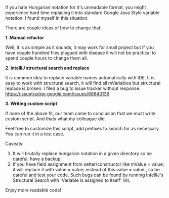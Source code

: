 If you hate Hungarian notation for it's unreadable format, you might experience hard time replacing it into standard Google Java Style variable notation. I found myself in this situation.

There are couple ideas of how to change that:

<b>1. Manual refactor</b>

Well, it is as simple as it sounds, it may work for small project but if you have couple hundred files plagued with disease it will not be practical to spend couple hours to change them all.

<b>2. IntelliJ structural search and replace</b>

It is common idea to replace variable names automatically with IDE. It is easy to work with structural search, it will find all mVariables but structural replace is broken. I filed a bug to issue tracker without response. https://issuetracker.google.com/issues/68843136

<b>3. Writing custom script</b>

If none of the above fit, our team came to conclusion that we must write custom script.
And thats what my colleague did.

<script src="https://gist.github.com/TKolbusz/1862bfa57b506a7b5e0afde4ea3e371f.js"></script>

Feel free to customize this script, add prefixes to search for as necessary. You can run it in a test case.

Caveats:

1. It will brutally replace hungarian notation in a given directory so be careful, have a backup. 
2. If you have field assignment from setter/constructor like mValue = value; it will replace it with value = value; instead of this.value = value;, so be careful and test your code. Such bugs can be found by running IntelliJ's Structural Search with 'Variable is assigned to itself' lint.

Enjoy more readable code!
